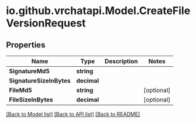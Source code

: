 # io.github.vrchatapi.Model.CreateFileVersionRequest

## Properties

Name | Type | Description | Notes
------------ | ------------- | ------------- | -------------
**SignatureMd5** | **string** |  | 
**SignatureSizeInBytes** | **decimal** |  | 
**FileMd5** | **string** |  | [optional] 
**FileSizeInBytes** | **decimal** |  | [optional] 

[[Back to Model list]](../README.md#documentation-for-models) [[Back to API list]](../README.md#documentation-for-api-endpoints) [[Back to README]](../README.md)

